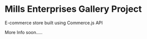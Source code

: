 # Mills Enterprises Gallery Project
E-commerce store built using Commerce.js API

More Info soon.....
